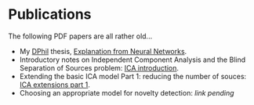 # Publications

The following PDF papers are all rather old...

* My [DPhil](https://uni-of-oxford.custhelp.com/app/answers/detail/a_id/185/~/what-is-a-dphil) thesis, [Explanation from Neural Networks](/pdf/thesis.pdf).
* Introductory notes on Independent Component Analysis and the Blind Separation of Sources problem: [ICA introduction](/pdf/ica_introduction.pdf).
* Extending the basic ICA model Part 1: reducing the number of souces: [ICA extensions part 1](/pdf/ica_extensions_pt1.pdf).
* Choosing an appropriate model for novelty detection: *link pending*
